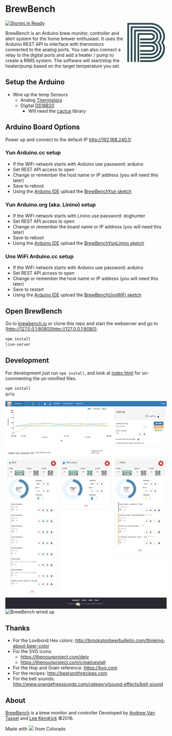 # BrewBench

<img src="img/brewbench-logo.png?raw=true" alt="BrewBench logo" title="BrewBench" align="right" />

[![Stories in Ready](https://badge.waffle.io/BrewBench/web-controller.png?label=ready&title=Ready)](https://waffle.io/BrewBench/web-controller)

BrewBench is an Arduino brew monitor, controller and alert system for the home brewer enthusiast.  It uses the Arduino REST API to interface with thermistors connected to the analog ports.  You can also connect a relay to the digital ports and add a heater / pump to create a RIMS system.  The software will start/stop the heater/pump based on the target temperature you set.

## Setup the Arduino

* Wire up the temp Sensors
  * Analog [Thermistors](https://learn.adafruit.com/thermistor/using-a-thermistor)
  * Digital [DS18B20](https://www.adafruit.com/product/381)
    * Will need the [cactus](http://static.cactus.io/downloads/library/ds18b20/cactus_io_DS18B20.zip) library

## Arduino Board Options

Power up and connect to the default IP http://192.168.240.1/

### Yun Arduino.cc setup
  * If the WiFi network starts with Arduino use password: arduino
  * Set REST API access to open
  * Change or remember the host name or IP address (you will need this later)
  * Save to reboot
  * Using the [Arduino IDE](https://www.arduino.cc/en/Main/Software) upload the [BrewBenchYun sketch](arduino/BrewBenchYun/BrewBenchYun.ino)

### Yun Arduino.org (aka. Linino) setup
  * If the WiFi network starts with Linino use password: doghunter
  * Set REST API access to open
  * Change or remember the board name or IP address (you will need this later)
  * Save to reboot
  * Using the [Arduino IDE](https://www.arduino.cc/en/Main/Software) upload the [BrewBenchYunLinino sketch](arduino/BrewBenchYunLinino/BrewBenchYunLinino.ino)

### Uno WiFi Arduino.cc setup
  * If the WiFi network starts with Arduino use password: arduino
  * Set REST API access to open
  * Change or remember the host name or IP address (you will need this later)
  * Save to restart
  * Using the [Arduino IDE](https://www.arduino.cc/en/Main/Software) upload the [BrewBenchUnoWiFi sketch](arduino/BrewBenchUnoWiFi/BrewBenchUnoWiFi.ino)

## Open BrewBench

Go to [brewbench.io](http://brewbench.io) or clone this repo and start the webserver and go to [http://127.0.0.1:8080](http://127.0.0.1:8080).

```sh
npm install
live-server
```

## Development

For development just run `npm install`, and look at [index.html](index.html) for un-commenting the un-minified files.

```sh
npm install
gulp
```

<img src="img/screenshot-desktop.png?raw=true" alt="BrewBench screenshot" align="center" />

<img src="img/brewbench-wiredup.jpg?raw=true" alt="BrewBench wired up" align="center" />

## Thanks

* For the Lovibond Hex colors: http://brookstonbeerbulletin.com/thinking-about-beer-color
* For the SVG icons:
  * https://thenounproject.com/dejv
  * https://thenounproject.com/creativestall
* For the Hop and Grain reference: https://byo.com
* For the recipes: http://beersmithrecipes.com
* For the bell sounds: http://www.orangefreesounds.com/category/sound-effects/bell-sound

## About

[BrewBench](//brewbench.co) is a brew monitor and controller Developed by [Andrew Van Tassel](//www.andrewvantassel.com) and [Lee Kendrick](http://www.leekendrick.info) &copy;2016.

Made with <img src="img/beer.png" width="45"> from Colorado
